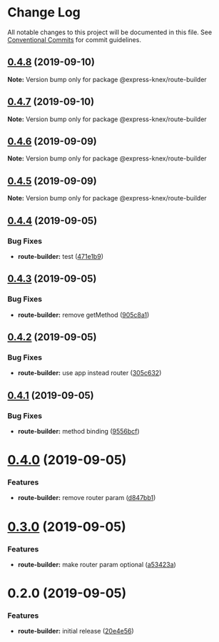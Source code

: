 # Change Log

All notable changes to this project will be documented in this file.
See [Conventional Commits](https://conventionalcommits.org) for commit guidelines.

## [0.4.8](https://github.com/express-knex/express-knex/tree/master/packages/route-builder/compare/@express-knex/route-builder@0.4.7...@express-knex/route-builder@0.4.8) (2019-09-10)

**Note:** Version bump only for package @express-knex/route-builder





## [0.4.7](https://github.com/express-knex/express-knex/tree/master/packages/route-builder/compare/@express-knex/route-builder@0.4.6...@express-knex/route-builder@0.4.7) (2019-09-10)

**Note:** Version bump only for package @express-knex/route-builder





## [0.4.6](https://github.com/express-knex/express-knex/tree/master/packages/route-builder/compare/@express-knex/route-builder@0.4.5...@express-knex/route-builder@0.4.6) (2019-09-09)

**Note:** Version bump only for package @express-knex/route-builder





## [0.4.5](https://github.com/express-knex/express-knex/tree/master/packages/route-builder/compare/@express-knex/route-builder@0.4.4...@express-knex/route-builder@0.4.5) (2019-09-09)

**Note:** Version bump only for package @express-knex/route-builder





## [0.4.4](https://github.com/express-knex/express-knex/tree/master/packages/route-builder/compare/@express-knex/route-builder@0.4.3...@express-knex/route-builder@0.4.4) (2019-09-05)


### Bug Fixes

* **route-builder:** test ([471e1b9](https://github.com/express-knex/express-knex/tree/master/packages/route-builder/commit/471e1b9))





## [0.4.3](https://github.com/express-knex/express-knex/tree/master/packages/route-builder/compare/@express-knex/route-builder@0.4.2...@express-knex/route-builder@0.4.3) (2019-09-05)


### Bug Fixes

* **route-builder:** remove getMethod ([905c8a1](https://github.com/express-knex/express-knex/tree/master/packages/route-builder/commit/905c8a1))





## [0.4.2](https://github.com/express-knex/express-knex/tree/master/packages/route-builder/compare/@express-knex/route-builder@0.4.1...@express-knex/route-builder@0.4.2) (2019-09-05)


### Bug Fixes

* **route-builder:** use app instead router ([305c632](https://github.com/express-knex/express-knex/tree/master/packages/route-builder/commit/305c632))





## [0.4.1](https://github.com/express-knex/express-knex/tree/master/packages/route-builder/compare/@express-knex/route-builder@0.4.0...@express-knex/route-builder@0.4.1) (2019-09-05)


### Bug Fixes

* **route-builder:** method binding ([9556bcf](https://github.com/express-knex/express-knex/tree/master/packages/route-builder/commit/9556bcf))





# [0.4.0](https://github.com/express-knex/express-knex/tree/master/packages/route-builder/compare/@express-knex/route-builder@0.3.0...@express-knex/route-builder@0.4.0) (2019-09-05)


### Features

* **route-builder:** remove router param ([d847bb1](https://github.com/express-knex/express-knex/tree/master/packages/route-builder/commit/d847bb1))





# [0.3.0](https://github.com/express-knex/express-knex/tree/master/packages/route-builder/compare/@express-knex/route-builder@0.2.0...@express-knex/route-builder@0.3.0) (2019-09-05)


### Features

* **route-builder:** make router param optional ([a53423a](https://github.com/express-knex/express-knex/tree/master/packages/route-builder/commit/a53423a))





# 0.2.0 (2019-09-05)


### Features

* **route-builder:** initial release ([20e4e56](https://github.com/express-knex/express-knex/tree/master/packages/route-builder/commit/20e4e56))

